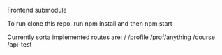 Frontend submodule

To run clone this repo, run npm install and then npm start

Currently sorta implemented routes are:
/
/profile
/prof/anything
/course
/api-test
